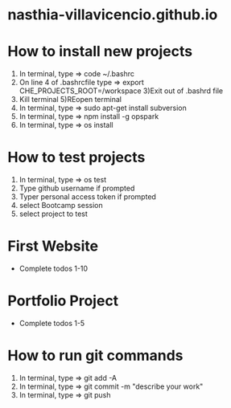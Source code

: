 # nasthia-villavicencio.github.io

# How to install new projects
1) In terminal, type => code ~/.bashrc
2) On line 4 of .bashrcfile type => export CHE_PROJECTS_ROOT=/workspace
3)Exit out of .bashrd file
4) Kill terminal
5)REopen terminal
6) In terminal, type => sudo apt-get install subversion
7) In terminal, type => npm install -g opspark
8) In terminal, type => os install

# How to test projects
1) In terminal, type => os test
2) Type github username if prompted
3) Typer personal access token if prompted
4) select Bootcamp session
5) select project to test

# First Website
- Complete todos 1-10

# Portfolio Project
- Complete todos 1-5

# How to run git commands
1) In terminal, type => git add -A
2) In terminal, type => git commit -m "describe your work"
3) In terminal, type => git push
